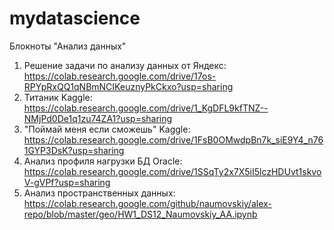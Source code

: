 # mydatascience
Блокноты "Анализ данных"

1. Решение задачи по анализу данных от Яндекс: https://colab.research.google.com/drive/17os-RPYpRxQQ1qNBmNCIKeuznyPkCkxo?usp=sharing
2. Титаник Kaggle: https://colab.research.google.com/drive/1_KgDFL9kfTNZ--NMjPd0De1q1zu74ZA1?usp=sharing
3. "Поймай меня если сможешь" Kaggle: https://colab.research.google.com/drive/1FsB0OMwdpBn7k_siE9Y4_n761GYP3DsK?usp=sharing
4. Анализ профиля нагрузки БД Oracle: https://colab.research.google.com/drive/1SSqTy2x7X5iI5lczHDUvt1skvoV-gVPf?usp=sharing
5. Анализ пространственных данных: https://colab.research.google.com/github/naumovskiy/alex-repo/blob/master/geo/HW1_DS12_Naumovskiy_AA.ipynb
